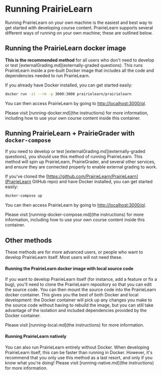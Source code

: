 
# Running PrairieLearn

Running PrairieLearn on your own machine is the easiest and best way to get started with developing course content. PrairieLearn supports several different ways of running on your own machine; these are outlined below.

## Running the PrairieLearn docker image

**This is the recommended method** for all users who don't need to develop or test [externalGrading.md](externally-graded questions). This runs PrairieLearn inside a pre-built Docker image that includes all the code and dependencies needed to run PrairieLearn.

If you already have Docker installed, you can get started easily:

```sh
docker run -it --rm -p 3000:3000 prairielearn/prairielearn
```

You can then access PrairieLearn by going to [http://localhost:3000/pl](http://localhost:3000/pl).

Please visit [running-docker.md](the instructions) for more information, including how to use your own course content inside this container.


## Running PrairieLearn + PrairieGrader with `docker-compose`

If you need to develop or test [externalGrading.md](externally-graded questions), you should use this method of running PrairieLearn. This method will spin up PrairieLearn, PrairieGrader, and several other services, and ensure they are connected properly to enable external grading to work.

If you've cloned the [https://github.com/PrairieLearn/PrairieLearn](PrairieLearn GitHub repo) and have Docker installed, you can get started easily:

```sh
docker-compose up
```

You can then access PrairieLearn by going to [http://localhost:3000/pl](http://localhost:3000/pl).

Please visit [running-docker-compose.md](the instructions) for more information, including how to use your own course content inside this container.


## Other methods

These methods are for more advanced users, or people who want to develop PrairieLearn itself. Most users will not need these.

#### Running the PrairieLearn docker image with local source code

If you want to develop PrairieLearn itself (for instance, add a feature or fix a bug), you'll need to clone the PrairieLearn repository so that you can edit the source code. You can then mount the source code into the PrairieLearn docker container. This gives you the best of both Docker and local development: the Docker container will pick up any changes you make to the source code without having to rebuild the image, but you can still take advantage of the isolation and included dependencies provided by the Docker container.

Please visit [running-local.md](the instructions) for more information.

#### Running PrairieLearn natively

You can also run PrairieLearn entirely without Docker. When developing PrairieLearn itself, this can be faster than running in Docker. However, it's recommend that you only use this method as a last resort, and only if you know what you're doing! Please visit [running-native.md](the instructions) for more information.
